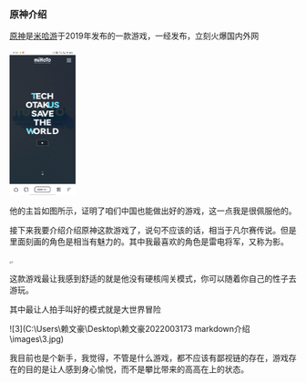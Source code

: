 ### 原神介绍

[原神](https://ys.mihoyo.com/main/)是[米哈游](https://www.mihoyo.com/)于2019年发布的一款游戏，一经发布，立刻火爆国内外网

<img src="https://github.com/ailunyege/299/blob/main/%E8%B5%96%E6%96%87%E8%B1%AA2022003173%20markdown%E4%BB%8B%E7%BB%8D/images/1.jpg" alt="1" style="zoom:25%;" />

他的主旨如图所示，证明了咱们中国也能做出好的游戏，这一点我是很佩服他的。

接下来我要介绍介绍原神这款游戏了，说句不应该的话，相当于凡尔赛传说。但是里面刻画的角色是相当有魅力的。其中我最喜欢的角色是雷电将军，又称为影。

<img src="C:\Users\赖文豪\Desktop\赖文豪2022003173 markdown介绍\images\2.jpg" alt="2" style="zoom:25%;" />

这款游戏最让我感到舒适的就是他没有硬核闯关模式，你可以随着你自己的性子去游玩。

其中最让人拍手叫好的模式就是大世界冒险

![3](C:\Users\赖文豪\Desktop\赖文豪2022003173 markdown介绍\images\3.jpg)

我目前也是个新手，我觉得，不管是什么游戏，都不应该有鄙视链的存在，游戏存在的目的是让人感到身心愉悦，而不是攀比带来的高高在上的状态。

